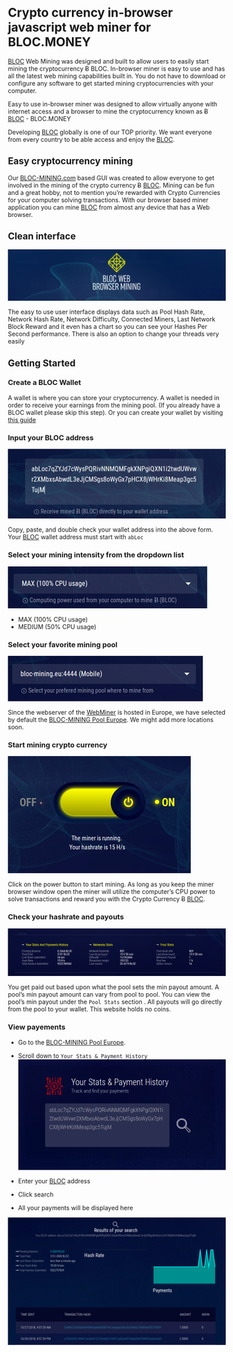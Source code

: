 # Crypto currency in-browser javascript web miner for BLOC.MONEY

[BLOC](https://bloc.money) Web Mining was designed and built to allow users to easily start mining the cryptocurrency Ƀ BLOC. In-browser miner is easy to use and has all the latest web mining capabilities built in. You do not have to download or configure any software to get started mining cryptocurrencies with your computer.

Easy to use in-browser miner was designed to allow virtually anyone with internet access and a browser to mine the cryptocurrency known as Ƀ [BLOC](https://bloc.money) - BLOC.MONEY

Developing [BLOC](https://bloc.money) globally is one of our TOP priority. We want everyone from every country to be able access and enjoy the [BLOC](https://bloc.money).

## Easy cryptocurrency mining

Our [BLOC-MINING.com](https://bloc-mining.com) based GUI was created to allow everyone to get involved in the mining of the crypto currency Ƀ [BLOC](https://bloc.money). Mining can be fun and a great hobby, not to mention you’re rewarded with Crypto Currencies for your computer solving transactions. With our browser based miner application you can mine [BLOC](https://bloc.money) from almost any device that has a Web browser.

## Clean interface

![BLOC WEB MINER](images/webminer/WEBMINING1.png)

The easy to use user interface displays data such as Pool Hash Rate, Network Hash Rate, Network Difficulty, Connected Miners, Last Network Block Reward and it even has a chart so you can see your Hashes Per Second performance. There is also an option to change your threads very easily

## Getting Started

### Create a BLOC Wallet

A wallet is where you can store your cryptocurrency. A wallet is needed in order to receive your earnings from the mining pool. (If you already have a BLOC wallet please skip this step).
Or you can create your wallet by visiting [this guide](../wallets/Making-a-Wallet.md)

### Input your BLOC address

![BLOC WEB MINER](images/webminer/ADDRESS.png)

Copy, paste, and double check your wallet address into the above form. Your [BLOC](https://bloc.money) wallet address must start with `abLoc`

### Select your mining intensity from the dropdown list

![BLOC WEB MINER](images/webminer/POWER.png)

* MAX (100% CPU usage)
* MEDIUM (50% CPU usage)

### Select your favorite mining pool

![BLOC WEB MINER](images/webminer/POOL.png)

Since the webserver of the [WebMiner](https://bloc-mining.com) is hosted in Europe, we have selected by default the [BLOC-MINING Pool Europe](https://bloc-mining.eu). We might add more locations soon.

### Start mining crypto currency

![BLOC WEB MINER](images/webminer/RUNNING.png)

Click on the power button to start mining. As long as you keep the miner browser window open the miner will utilize the computer’s CPU power to solve transactions and reward you with the Crypto Currency Ƀ [BLOC](https://bloc.money).

### Check your hashrate and payouts

![BLOC WEB MINER](images/webminer/STATS.png)

You get paid out based upon what the pool sets the min payout amount. A pool’s min payout amount can vary from pool to pool. You can view the pool’s min payout under the `Pool Stats` section . All payouts will go directly from the pool to your wallet. This website holds no coins.

### View payements

* Go to the [BLOC-MINING Pool Europe](https://bloc-mining.eu).

* Scroll down to `Your Stats & Payment History`
![BLOC WEB MINER](images/webminer/CHECK.png)

* Enter your [BLOC](https://bloc.money) address
* Click search
* All your payments will be displayed here

![BLOC WEB MINER](images/webminer/CHECK2.png)
